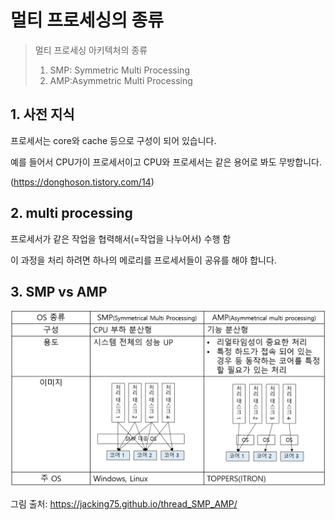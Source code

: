 # 멀티 프로세싱의 종류



> 멀티 프로세싱 아키텍처의 종류
>
> 1. SMP: Symmetric Multi Processing
> 2. AMP:Asymmetric Multi Processing



## 1. 사전 지식

프로세서는 core와 cache 등으로 구성이 되어 있습니다.

예를 들어서 CPU가이 프로세서이고 CPU와 프로세서는 같은 용어로 봐도 무방합니다.

(https://donghoson.tistory.com/14)



## 2. multi processing

프로세서가 같은 작업을 협력해서(=작업을 나누어서) 수행 함

이 과정을 처리 하려면 하나의 메로리를 프로세서들이 공유를 해야 합니다.



## 3. SMP vs AMP

![img](img/2021-04-14/2017_multithread_SMP_AMP.PNG)

그림 출처: https://jacking75.github.io/thread_SMP_AMP/



